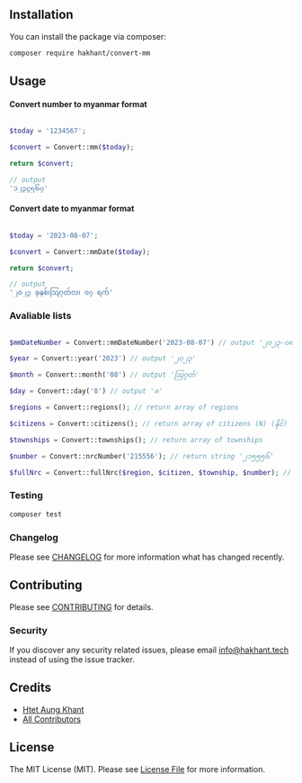 
## Installation

You can install the package via composer:

```bash
composer require hakhant/convert-mm
```

## Usage

#### Convert number to myanmar format
```php

$today = '1234567';

$convert = Convert::mm($today);

return $convert;

// output 
'၁၂၃၄၅၆၇'
```

#### Convert date to myanmar format

```php

$today = '2023-08-07';

$convert = Convert::mmDate($today);

return $convert;

// output 
'၂၀၂၃ ခုနှစ်၊သြဂုတ်လ၊ ၀၇ ရက်'

```

### Avaliable lists 
```php

$mmDateNumber = Convert::mmDateNumber('2023-08-07') // output '၂၀၂၃-၀၈-၀၇'

$year = Convert::year('2023') // output '၂၀၂၃'

$month = Convert::month('08') // output 'သြဂုတ်'

$day = Convert::day('8') // output '၈'

$regions = Convert::regions(); // return array of regions

$citizens = Convert::citizens(); // return array of citizens (N) (နိုင်)

$townships = Convert::townships(); // return array of townships 

$number = Convert::nrcNumber('215556'); // return string '၂၁၅၅၅၆'

$fullNrc = Convert::fullNrc($region, $citizen, $township, $number); // example output '12/YaKaNa(N)215556' || '၁၂/ရကန(နိုင်)၂၁၅၅၅၆'

```

### Testing

```bash
composer test
```

### Changelog

Please see [CHANGELOG](CHANGELOG.md) for more information what has changed recently.

## Contributing

Please see [CONTRIBUTING](CONTRIBUTING.md) for details.

### Security

If you discover any security related issues, please email info@hakhant.tech instead of using the issue tracker.

## Credits

-   [Htet Aung Khant](https://github.com/hakhant21)
-   [All Contributors](../../contributors)

## License

The MIT License (MIT). Please see [License File](LICENSE.md) for more information.
